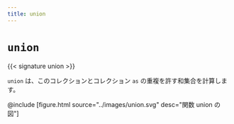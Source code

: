 ```yaml
---
title: union
---
```


# `union`

{{< signature union >}}

`union` は、このコレクションとコレクション `as` の重複を許す和集合を計算します。

@include [figure.html source="../images/union.svg" desc="関数 union の図"]
